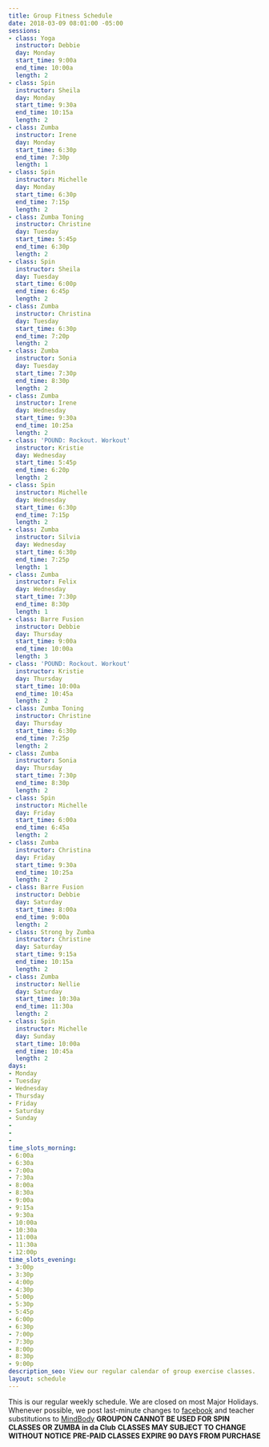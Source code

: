 ```yaml
---
title: Group Fitness Schedule
date: 2018-03-09 08:01:00 -05:00
sessions:
- class: Yoga
  instructor: Debbie
  day: Monday
  start_time: 9:00a
  end_time: 10:00a
  length: 2
- class: Spin
  instructor: Sheila
  day: Monday
  start_time: 9:30a
  end_time: 10:15a
  length: 2
- class: Zumba
  instructor: Irene
  day: Monday
  start_time: 6:30p
  end_time: 7:30p
  length: 1
- class: Spin
  instructor: Michelle
  day: Monday
  start_time: 6:30p
  end_time: 7:15p
  length: 2
- class: Zumba Toning
  instructor: Christine
  day: Tuesday
  start_time: 5:45p
  end_time: 6:30p
  length: 2
- class: Spin
  instructor: Sheila
  day: Tuesday
  start_time: 6:00p
  end_time: 6:45p
  length: 2
- class: Zumba
  instructor: Christina
  day: Tuesday
  start_time: 6:30p
  end_time: 7:20p
  length: 2
- class: Zumba
  instructor: Sonia
  day: Tuesday
  start_time: 7:30p
  end_time: 8:30p
  length: 2
- class: Zumba
  instructor: Irene
  day: Wednesday
  start_time: 9:30a
  end_time: 10:25a
  length: 2
- class: 'POUND: Rockout. Workout'
  instructor: Kristie
  day: Wednesday
  start_time: 5:45p
  end_time: 6:20p
  length: 2
- class: Spin
  instructor: Michelle
  day: Wednesday
  start_time: 6:30p
  end_time: 7:15p
  length: 2
- class: Zumba
  instructor: Silvia
  day: Wednesday
  start_time: 6:30p
  end_time: 7:25p
  length: 1
- class: Zumba
  instructor: Felix
  day: Wednesday
  start_time: 7:30p
  end_time: 8:30p
  length: 1
- class: Barre Fusion
  instructor: Debbie
  day: Thursday
  start_time: 9:00a
  end_time: 10:00a
  length: 3
- class: 'POUND: Rockout. Workout'
  instructor: Kristie
  day: Thursday
  start_time: 10:00a
  end_time: 10:45a
  length: 2
- class: Zumba Toning
  instructor: Christine
  day: Thursday
  start_time: 6:30p
  end_time: 7:25p
  length: 2
- class: Zumba
  instructor: Sonia
  day: Thursday
  start_time: 7:30p
  end_time: 8:30p
  length: 2
- class: Spin
  instructor: Michelle
  day: Friday
  start_time: 6:00a
  end_time: 6:45a
  length: 2
- class: Zumba
  instructor: Christina
  day: Friday
  start_time: 9:30a
  end_time: 10:25a
  length: 2
- class: Barre Fusion
  instructor: Debbie
  day: Saturday
  start_time: 8:00a
  end_time: 9:00a
  length: 2
- class: Strong by Zumba
  instructor: Christine
  day: Saturday
  start_time: 9:15a
  end_time: 10:15a
  length: 2
- class: Zumba
  instructor: Nellie
  day: Saturday
  start_time: 10:30a
  end_time: 11:30a
  length: 2
- class: Spin
  instructor: Michelle
  day: Sunday
  start_time: 10:00a
  end_time: 10:45a
  length: 2
days:
- Monday
- Tuesday
- Wednesday
- Thursday
- Friday
- Saturday
- Sunday
- 
- 
- 
time_slots_morning:
- 6:00a
- 6:30a
- 7:00a
- 7:30a
- 8:00a
- 8:30a
- 9:00a
- 9:15a
- 9:30a
- 10:00a
- 10:30a
- 11:00a
- 11:30a
- 12:00p
time_slots_evening:
- 3:00p
- 3:30p
- 4:00p
- 4:30p
- 5:00p
- 5:30p
- 5:45p
- 6:00p
- 6:30p
- 7:00p
- 7:30p
- 8:00p
- 8:30p
- 9:00p
description_seo: View our regular calendar of group exercise classes.
layout: schedule
---
```


This is our regular weekly schedule. We are closed on most Major Holidays. Whenever possible, we post last-minute changes to [facebook](https://www.facebook.com/Shapeitupfitnessandnutrition) and teacher substitutions to [MindBody](https://clients.mindbodyonline.com/classic/home?studioid=112719)
**GROUPON CANNOT BE USED FOR SPIN CLASSES OR ZUMBA in da Club**
**CLASSES MAY SUBJECT TO CHANGE WITHOUT NOTICE**
**PRE-PAID CLASSES EXPIRE 90 DAYS FROM PURCHASE**